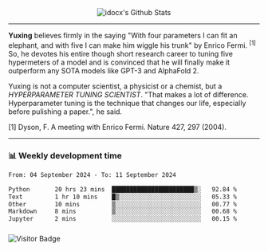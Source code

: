 <div align="center">
    <img align="center" src="https://github-readme-stats.vercel.app/api?username=idocx&show_icons=true&count_private=true&hide_border=true" alt="idocx's Github Stats"></img>
</div>

---

**Yuxing** believes firmly in the saying "With four parameters I can fit an elephant, and with five I can make him wiggle his trunk" by Enrico Fermi. <sup>[1]</sup> So, he devotes his entire though short research career to tuning five hypermeters of a model and is convinced that he will finally make it outperform any SOTA models like GPT-3 and AlphaFold 2.

Yuxing is not a computer scientist, a physicist or a chemist, but a *HYPERPARAMETER TUNING SCIENTIST*. "That makes a lot of difference. Hyperparameter tuning is the technique that changes our life, especially before pulishing a paper.", he said.

[1] Dyson, F. A meeting with Enrico Fermi. Nature 427, 297 (2004).


---

### 📊 Weekly development time
<!--START_SECTION:waka-->

```txt
From: 04 September 2024 - To: 11 September 2024

Python       20 hrs 23 mins  ███████████████████████▒░   92.84 %
Text         1 hr 10 mins    █▒░░░░░░░░░░░░░░░░░░░░░░░   05.33 %
Other        10 mins         ▒░░░░░░░░░░░░░░░░░░░░░░░░   00.77 %
Markdown     8 mins          ▒░░░░░░░░░░░░░░░░░░░░░░░░   00.68 %
Jupyter      2 mins          ░░░░░░░░░░░░░░░░░░░░░░░░░   00.15 %
```

<!--END_SECTION:waka-->

### 

![Visitor Badge](https://visitor-badge.laobi.icu/badge?page_id=idocx.idocx)